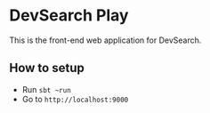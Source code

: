 # DevSearch Play

This is the front-end web application for DevSearch.

## How to setup

- Run `sbt ~run`
- Go to `http://localhost:9000`
